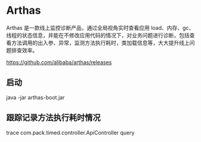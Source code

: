 # Arthas

Arthas 是一款线上监控诊断产品，通过全局视角实时查看应用 load、内存、gc、线程的状态信息，并能在不修改应用代码的情况下，对业务问题进行诊断，包括查看方法调用的出入参、异常，监测方法执行耗时，类加载信息等，大大提升线上问题排查效率。

https://github.com/alibaba/arthas/releases

## 启动
java -jar arthas-boot.jar

## 跟踪记录方法执行耗时情况
trace com.pack.timed.controller.ApiController query